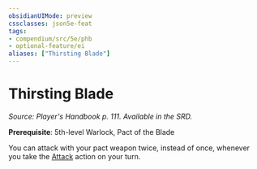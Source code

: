 ```yaml
---
obsidianUIMode: preview
cssclasses: json5e-feat
tags:
- compendium/src/5e/phb
- optional-feature/ei
aliases: ["Thirsting Blade"]
---
```

# Thirsting Blade
*Source: Player's Handbook p. 111. Available in the SRD.*  

**Prerequisite**: 5th-level Warlock, Pact of the Blade

You can attack with your pact weapon twice, instead of once, whenever you take the [Attack](rules/actions.md#Attack) action on your turn.